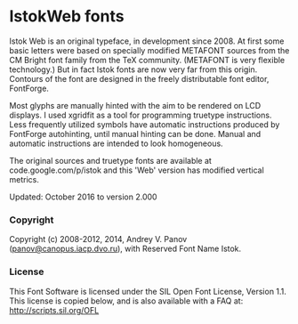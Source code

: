 # IstokWeb fonts

Istok Web is an original typeface, in development since 2008. At first some basic letters were based on specially modified METAFONT sources from the CM Bright font family from the TeX community. (METAFONT is very flexible technology.) But in fact Istok fonts are now very far from this origin. Contours of the font are designed in the freely distributable font editor, FontForge.

Most glyphs are manually hinted with the aim to be rendered on LCD displays. I used xgridfit as a tool for programming truetype instructions. Less frequently utilized symbols have automatic instructions produced by FontForge autohinting, until manual hinting can be done. Manual and automatic instructions are intended to look homogeneous.

The original sources and truetype fonts are available at code.google.com/p/istok and this 'Web' version has modified vertical metrics.

Updated: October 2016 to version 2.000

### Copyright

Copyright (c) 2008-2012, 2014, Andrey V. Panov (panov@canopus.iacp.dvo.ru),
with Reserved Font Name Istok.

### License

This Font Software is licensed under the SIL Open Font License, Version 1.1.
This license is copied below, and is also available with a FAQ at:
http://scripts.sil.org/OFL





